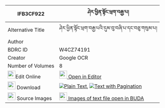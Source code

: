 |IFB3CF922|ཤེར་ཕྱིན་སྟོང་ཕྲག་བརྒྱ་པ། 
| --- | --- 
|Alternative Title |ཤེར་ཕྱིན་སྟོང་ཕྲག་བརྒྱ་པའི་དུམ་བུ་བཞི་པ་དང་བཅུ་གསུམ་པ།
|Author | 
|BDRC ID | W4CZ74191
|Creator | Google OCR
|Number of Volumes| 8
|<img width="25" src="https://img.icons8.com/color/25/000000/edit-property.png">Edit Online| [<img width="25" src="https://avatars.githubusercontent.com/u/45091458?s=200&v=4"> Open in Editor](http://editor.openpecha.org/IFB3CF922)
|<img width="25" src="https://img.icons8.com/fluent/48/000000/download-2.png"/>  Download | [![](https://img.icons8.com/color/20/000000/txt.png)Plain Text](https://github.com/Openpecha/IFB3CF922/releases/download/v2/sherchin_tongtrak_gyapa_plain_IFB3CF922.zip), [![](https://img.icons8.com/color/20/000000/txt.png)Text with Pagination](https://github.com/Openpecha/IFB3CF922/releases/download/v2/sherchin_tongtrak_gyapa_pages_IFB3CF922.zip)
|<img width="25" src="https://img.icons8.com/plasticine/100/000000/pictures-folder.png"/>  Source Images | [<img width="25" src="https://library.bdrc.io/icons/BUDA-small.svg"> Images of text file open in BUDA](https://library.bdrc.io/show/bdr:W4CZ74191)